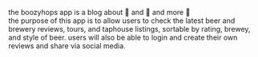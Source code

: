 the boozyhops app is a blog about :beer: and :beer: and more :beer:</br>
the purpose of this app is to allow users to check the latest beer and brewery reviews, tours, and taphouse listings, sortable by rating, brewey, and style of beer.
users will also be able to login and create their own reviews and share via social media.
